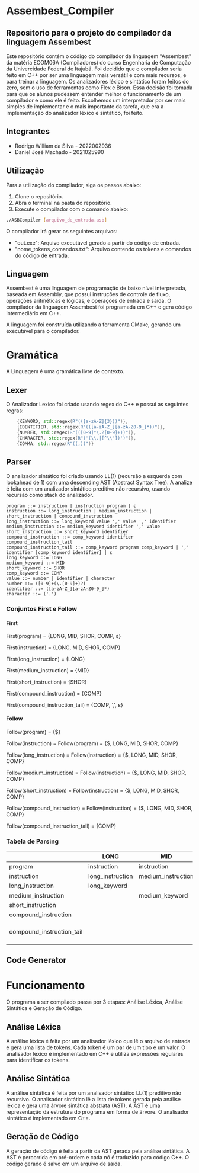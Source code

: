# Assembest_Compiler
## Repositorio para o projeto do compilador da linguagem Assembest

Este repositório contém o código do compilador da linguagem "Assembest" da matéria ECOM06A (Compiladores) do curso Engenharia de Computação da Univercidade Federal de Itajubá.
Foi decidido que o compilador seria feito em C++ por ser uma linguagem mais versátil e com mais recursos, e para treinar a linguagem. Os analizadores léxico e sintático foram feitos do zero, sem o uso de ferramentas como Flex e Bison. Essa decisão foi tomada para que os alunos pudessem entender melhor o funcionamento de um compilador e como ele é feito. Escolhemos um interpretador por ser mais simples de implementar e o mais importante da tarefa, que era a implementação do analizador léxico e sintático, foi feito.

## Integrantes
- Rodrigo William da Silva  - 2022002936
- Daniel José Machado       - 2021025990

## Utilização
Para a utilização do compilador, siga os passos abaixo:
1. Clone o repositório.
2. Abra o terminal na pasta do repositório.
3. Execute o compilador com o comando abaixo:
```bash
./ASBCompiler [arquivo_de_entrada.asb]
```

O compilador irá gerar os seguintes arquivos:
- "out.exe": Arquivo executável gerado a partir do código de entrada.
- "nome_tokens_comandos.txt": Arquivo contendo os tokens e comandos do código de entrada.


## Linguagem
Assembest é uma linguagem de programação de baixo nível interpretada, baseada em Assembly, que possui instruções de controle de fluxo, operações aritméticas e lógicas, e operações de entrada e saída. O compilador da linguagem Assembest foi programada em C++ e gera código intermediário em C++.

A linguagem foi construída utilizando a ferramenta CMake, gerando um executável para o compilador.

# Gramática

A Linguagem é uma gramática livre de contexto.

## Lexer

O Analizador Lexico foi criado usando regex do C++ e possui as seguintes regras:

```cpp
    {KEYWORD, std::regex(R"(([a-zA-Z]{3}))")},
    {IDENTIFIER, std::regex(R"(([a-zA-Z_][a-zA-Z0-9_]*))")},
    {NUMBER, std::regex(R"(([0-9]*\.?[0-9]+))")},
    {CHARACTER, std::regex(R"('(\\.|[^\\'])')")},
    {COMMA, std::regex(R"((,))")}
```


## Parser

O analizador sintático foi criado usando LL(1) (recursão a esquerda com lookahead de 1) com uma descending AST (Abstract Syntax Tree).
A analize é feita com um analizador sintático preditivo não recursivo, usando recursão como stack do analizador.

```
program ::= instruction | instruction program | ε
instruction ::= long_instruction | medium_instruction | short_instruction | compound_instruction
long_instruction ::= long_keyword value ',' value ',' identifier
medium_instruction ::= medium_keyword identifier ',' value
short_instruction ::= short_keyword identifier
compound_instruction ::= comp_keyword identifier compound_instruction_tail
compound_instruction_tail ::= comp_keyword program comp_keyword | ',' identifier [comp_keyword identifier] | ε
long_keyword ::= LONG
medium_keyword ::= MID
short_keyword ::= SHOR
comp_keyword ::= COMP
value ::= number | identifier | character
number ::= ([0-9]+(\.[0-9]+)?)
identifier ::= ([a-zA-Z_][a-zA-Z0-9_]*)
character ::= ('.')
```

### Conjuntos First e Follow

#### First
First(program) = {LONG, MID, SHOR, COMP, ε}

First(instruction) = {LONG, MID, SHOR, COMP}

First(long_instruction) = {LONG}

First(medium_instruction) = {MID}

First(short_instruction) = {SHOR}

First(compound_instruction) = {COMP}

First(compound_instruction_tail) = {COMP, ',', ε}

#### Follow

Follow(program) = {$}

Follow(instruction) = Follow(program) = {$, LONG, MID, SHOR, COMP}

Follow(long_instruction) = Follow(instruction) = {$, LONG, MID, SHOR, COMP}

Follow(medium_instruction) = Follow(instruction) = {$, LONG, MID, SHOR, COMP}

Follow(short_instruction) = Follow(instruction) = {$, LONG, MID, SHOR, COMP}

Follow(compound_instruction) = Follow(instruction) = {$, LONG, MID, SHOR, COMP}

Follow(compound_instruction_tail) = {COMP}


### Tabela de Parsing

|               | LONG          | MID           | SHOR          | COMP          | ,             | $             |
|---------------|---------------|---------------|---------------|---------------|---------------|---------------|
| program       | instruction   | instruction   | instruction   | instruction   |              | ε             |
| instruction   | long_instruction | medium_instruction | short_instruction | compound_instruction |               |               |
| long_instruction | long_keyword |               |               |               |               |               |
| medium_instruction |               | medium_keyword |               |               |               |               |
| short_instruction |               |               | short_keyword |               |               |               |
| compound_instruction |               |               |               | comp_keyword  |               |               |
| compound_instruction_tail |               |               |               | comp_keyword program comp_keyword | ',' identifier [comp_keyword identifier] | ε |

## Code Generator



# Funcionamento
O programa a ser compilado passa por 3 etapas: Análise Léxica, Análise Sintática e Geração de Código.

## Análise Léxica
A análise léxica é feita por um analisador léxico que lê o arquivo de entrada e gera uma lista de tokens. Cada token é um par de um tipo e um valor. O analisador léxico é implementado em C++ e utiliza expressões regulares para identificar os tokens.

## Análise Sintática
A análise sintática é feita por um analisador sintático LL(1) preditivo não recursivo. O analisador sintático lê a lista de tokens gerada pela análise léxica e gera uma árvore sintática abstrata (AST). A AST é uma representação da estrutura do programa em forma de árvore. O analisador sintático é implementado em C++.

## Geração de Código
A geração de código é feita a partir da AST gerada pela análise sintática. A AST é percorrida em pré-ordem e cada nó é traduzido para código C++. O código gerado é salvo em um arquivo de saída.

